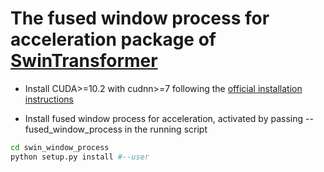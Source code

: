 # The fused window process for acceleration package of [SwinTransformer]('https://github.com/microsoft/Swin-Transformer/tree/afeb877fba1139dfbc186276983af2abb02c2196/kernels')

* Install CUDA>=10.2 with cudnn>=7 following the [official installation instructions]('https://docs.nvidia.com/cuda/cuda-installation-guide-linux/index.html')

* Install fused window process for acceleration, activated by passing --fused_window_process in the running script

```bash
cd swin_window_process
python setup.py install #--user
```
